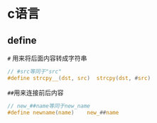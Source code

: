 

# c语言

## define

`#` 用来将后面内容转成字符串

```c
// #src等同于"src"
#define strcpy__(dst, src)  strcpy(dst, #src) 
```



`##`用来连接前后内容

```c
// new_##name等同于new_name
#define newname(name)    new_##name 
```



